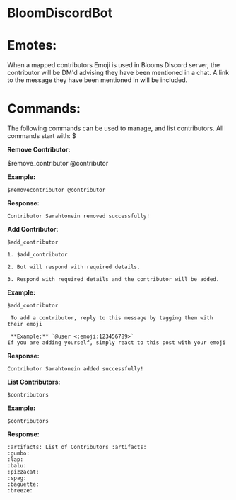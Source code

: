 # BloomDiscordBot


# Emotes:

When a mapped contributors Emoji is used in Blooms Discord server, the contributor will be DM'd advising they have been mentioned in a chat.
A link to the message they have been mentioned in will be included. 

# Commands:

The following commands can be used to manage, and list contributors. All commands 
start with: $

**Remove Contributor:** 

$remove_contributor @contributor 

**Example:**

```
$removecontributor @contributor
```

**Response:**
```
Contributor Sarahtonein removed successfully!
```

**Add Contributor:**
```
$add_contributor
```

```
1. $add_contributor

2. Bot will respond with required details.

3. Respond with required details and the contributor will be added.

```

**Example:**

```
$add_contributor
```

```
 To add a contributor, reply to this message by tagging them with their emoji
    
 **Example:** `@user <:emoji:123456789>`
If you are adding yourself, simply react to this post with your emoji

```

**Response:**

```
Contributor Sarahtonein added successfully!

```

**List Contributors:**

```
$contributors
```

**Example:**

```
$contributors
```

**Response:**

```
:artifacts: List of Contributors :artifacts:
:gumbo:
:lap:
:balu:
:pizzacat:
:spag:
:baguette:
:breeze:
```
